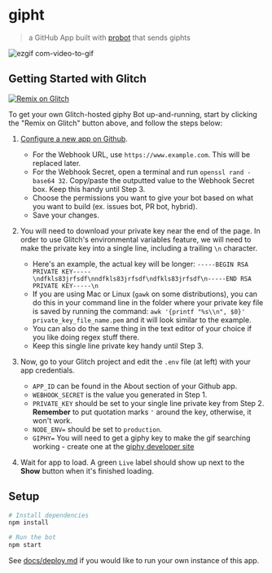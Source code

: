 # gipht

> a GitHub App built with [probot](https://github.com/probot/probot) that sends giphts

![ezgif com-video-to-gif](https://user-images.githubusercontent.com/20134767/41519312-3747392e-727c-11e8-8416-1f779f6b4e56.gif)

## Getting Started with Glitch

[![Remix on Glitch](https://cdn.glitch.com/2703baf2-b643-4da7-ab91-7ee2a2d00b5b%2Fremix-button.svg)](https://glitch.com/edit/#!/remix/bdougie-gipht)

To get your own Glitch-hosted giphy Bot up-and-running, start by clicking the "Remix on Glitch" button above, and follow the steps below:

1. [Configure a new app on Github](https://github.com/settings/apps/new).
    - For the Webhook URL, use `https://www.example.com`. This will be replaced later.
    - For the Webhook Secret, open a terminal and run `openssl rand -base64 32`. Copy/paste the outputted value to the Webhook Secret box. Keep this handy until Step 3.
    - Choose the permissions you want to give your bot based on what you want to build (ex. issues bot, PR bot, hybrid).
    - Save your changes.

2. You will need to download your private key near the end of the page. In order to use Glitch's environmental variables feature, we will need to make the private key into a single line, including a trailing `\n` character. 
    - Here's an example, the actual key will be longer: 
`-----BEGIN RSA PRIVATE KEY-----\ndfkls83jrfsdf\nndfkls83jrfsdf\ndfkls83jrfsdf\n-----END RSA PRIVATE KEY-----\n`
    - If you are using Mac or Linux (`gawk` on some distributions), you can do this in your command line in the folder where your private key file is saved by running the command: `awk '{printf "%s\\n", $0}' private_key_file_name.pem` and it will look similar to the example.
    - You can also do the same thing in the text editor of your choice if you like doing regex stuff there.  
    - Keep this single line private key handy until Step 3. 

3. Now, go to your Glitch project and edit the `.env` file (at left) with your app credentials. 
    - `APP_ID` can be found in the About section of your Github app.
    - `WEBHOOK_SECRET` is the value you generated in Step 1.
    - `PRIVATE_KEY` should be set to your single line private key from Step 2. **Remember** to put quotation marks `'` around the key, otherwise, it won't work.
    - `NODE_ENV=` should be set to `production`. 
    - `GIPHY=` You will need to get a giphy key to make the gif searching working - create one at the [giphy developer site](https://developers.giphy.com/)

4. Wait for app to load. A green `Live` label should show up next to the **Show** button when it's finished loading.

## Setup

```sh
# Install dependencies
npm install

# Run the bot
npm start
```

See [docs/deploy.md](docs/deploy.md) if you would like to run your own instance of this app.
